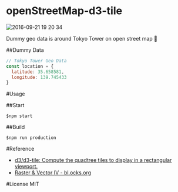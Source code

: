 # openStreetMap-d3-tile
![2016-09-21 19 20 34](https://cloud.githubusercontent.com/assets/1988660/18707360/a532c5b0-8030-11e6-8674-45974831a4a7.png)

Dummy geo data is around Tokyo Tower on open street map :tokyo_tower:


##Dummy Data

```js
// Tokyo Tower Geo Data
const location = {
  latitude: 35.658581,
  longitude: 139.745433
}
```

#Usage

##Start
```
$npm start
```

##Build
```
$npm run production
```

#Reference
- [d3/d3-tile: Compute the quadtree tiles to display in a rectangular viewport.](https://github.com/d3/d3-tile)
- [Raster & Vector IV - bl.ocks.org](http://bl.ocks.org/mbostock/9535021)

#License
MIT
